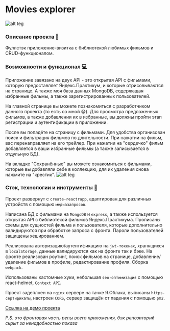 # Movies explorer
![alt teg](https://i.ibb.co/tzSb9Xv/image.png)
### Описание проекта :book:
Фуллстэк приложение-визитка с библиотекой любимых фильмов и CRUD-функционалом. 
### Возможности и функционал :computer:
Приложение завязано на двух API - это открытая API с фильмами, которую предоставляет Яндекс.Практикум, и которые отрисовываются на странице. А также моя база данных MongoDB, содержащая избранные фильмы, а также зарегистрированных пользователей.

На главной странице вы можете познакомиться с разработчиком данного проекта (то есть со мной :grin:). Для просмотра предложенных фильмов, а также добавлении их в избранные, вы должны пройти этап регистрации и аутентификации в приложении.

После вы попадёте на страницу с фильмами. Для удобства организован поиск и фильтрация фильмов по длительности. При нажатии на фильм, вас перенаправляет на его трейлер. При нажатии на "сердечко" фильм добавляется в ваши избранные фильмы (а также записывается в отдульную БД).

На вкладке "Сохранённые" вы можете ознакомиться с фильмами, которые вы добавляли себе в коллекцию, для их удаления снова нажмите на "крестик".
![alt teg](https://i.ibb.co/NS3dzYH/image.png)
### Стэк, технологии и инструменты :wrench:
Проект развернут с `create-reactrapp`, адаптирован для различных устройств с помощью `медиазапросов`.

Написана БД с фильмами на `MongoDB` и `express`, а также используется открытая API с библиотекой фильмов Яндекс.Практикума.
Прописаны схемы для сущностей фильма и пользователя, которые дополнительно валидируются при обработке запроса с фронта. Пароли пользователей защищены хешированием.

Реализована авторизацию/аутентификацию на `jwt-токенах`, хранящихся в `localStorage`, данные валидируются как на фронте так и бэке.
На фронте реализован роутинг, поиск фильмов на странице, добавление/удаление фильмов в профиле, редактирование профиля. Сборка `webpack`.

Использованы кастомные хуки, небольшая `seo-оптимизация` с помощью react-helmet, `Context API`.

Проект задеплоен на `nginx` сервере на тачке Я.Облака, выписаны `https-сертификаты`, настроен `CORS`, сервер защищён от падения с помощью `pm2`.


[Ссылка на демо проекта](https://rocket-movies.nomoredomainsrocks.ru)

_P.S. это фронтовая часть репы всего приложения, бэк репозиторий скрыт за ненадобностью показа_
